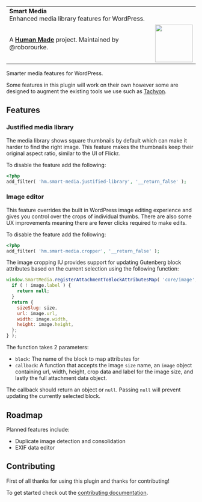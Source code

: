 <table width="100%">
	<tr>
		<td align="left" width="70">
			<strong>Smart Media</strong><br />
			Enhanced media library features for WordPress.
		</td>
		<td align="right" width="20%">
		</td>
	</tr>
	<tr>
		<td>
			A <strong><a href="https://hmn.md/">Human Made</a></strong> project. Maintained by @roborourke.
		</td>
		<td align="center">
			<img src="https://hmn.md/content/themes/hmnmd/assets/images/hm-logo.svg" width="100" />
		</td>
	</tr>
</table>

Smarter media features for WordPress.

Some features in this plugin will work on their own however some are designed to augment the existing tools we use such as [Tachyon](https://github.com/humanmade/tachyon).

## Features

### Justified media library

The media library shows square thumbnails by default which can make it harder to find the right image. This feature makes the thumbnails keep their original aspect ratio, similar to the UI of Flickr.

To disable the feature add the following:

```php
<?php
add_filter( 'hm.smart-media.justified-library', '__return_false' );
```

### Image editor

This feature overrides the built in WordPress image editing experience and gives you control over the crops of individual thumbs. There are also some UX improvements meaning there are fewer clicks required to make edits.

To disable the feature add the following:

```php
<?php
add_filter( 'hm.smart-media.cropper', '__return_false' );
```

The image cropping IU provides support for updating Gutenberg block attributes based on the current selection using the following function:

```js
window.SmartMedia.registerAttachmentToBlockAttributesMap( 'core/image', ( size, image, attachment ) => {
  if ( ! image.label ) {
    return null;
  }
  return {
    sizeSlug: size,
    url: image.url,
    width: image.width,
    height: image.height,
  };
} );
```

The function takes 2 parameters:

- `block`: The name of the block to map attributes for
- `callback`: A function that accepts the image `size` name, an `image` object containing url, width, height, crop data and label for the image size, and lastly the full attachment data object.

The callback should return an object or `null`. Passing `null` will prevent updating the currently selected block.

## Roadmap

Planned features include:

- Duplicate image detection and consolidation
- EXIF data editor

## Contributing

First of all thanks for using this plugin and thanks for contributing!

To get started check out the [contributing documentation](./CONTRIBUTING.md).
